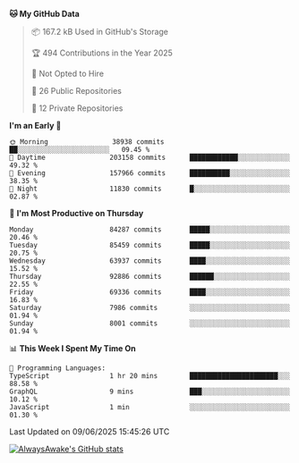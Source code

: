 <!--START_SECTION:waka-->
**🐱 My GitHub Data** 

> 📦 167.2 kB Used in GitHub's Storage 
 > 
> 🏆 494 Contributions in the Year 2025
 > 
> 🚫 Not Opted to Hire
 > 
> 📜 26 Public Repositories 
 > 
> 🔑 12 Private Repositories 
 > 
**I'm an Early 🐤** 

```text
🌞 Morning                38938 commits       ██░░░░░░░░░░░░░░░░░░░░░░░   09.45 % 
🌆 Daytime                203158 commits      ████████████░░░░░░░░░░░░░   49.32 % 
🌃 Evening                157966 commits      ██████████░░░░░░░░░░░░░░░   38.35 % 
🌙 Night                  11830 commits       █░░░░░░░░░░░░░░░░░░░░░░░░   02.87 % 
```
📅 **I'm Most Productive on Thursday** 

```text
Monday                   84287 commits       █████░░░░░░░░░░░░░░░░░░░░   20.46 % 
Tuesday                  85459 commits       █████░░░░░░░░░░░░░░░░░░░░   20.75 % 
Wednesday                63937 commits       ████░░░░░░░░░░░░░░░░░░░░░   15.52 % 
Thursday                 92886 commits       ██████░░░░░░░░░░░░░░░░░░░   22.55 % 
Friday                   69336 commits       ████░░░░░░░░░░░░░░░░░░░░░   16.83 % 
Saturday                 7986 commits        ░░░░░░░░░░░░░░░░░░░░░░░░░   01.94 % 
Sunday                   8001 commits        ░░░░░░░░░░░░░░░░░░░░░░░░░   01.94 % 
```


📊 **This Week I Spent My Time On** 

```text
💬 Programming Languages: 
TypeScript               1 hr 20 mins        ██████████████████████░░░   88.58 % 
GraphQL                  9 mins              ███░░░░░░░░░░░░░░░░░░░░░░   10.12 % 
JavaScript               1 min               ░░░░░░░░░░░░░░░░░░░░░░░░░   01.30 % 
```


 Last Updated on 09/06/2025 15:45:26 UTC
<!--END_SECTION:waka-->

[![AlwaysAwake's GitHub stats](https://github-readme-stats.vercel.app/api?username=AlwaysAwake&show_icons=true&theme=github_dark&count_private=true)](https://github.com/AlwaysAwake/AlwaysAwake)
